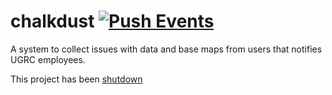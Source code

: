 # chalkdust [![Push Events](https://github.com/agrc/chalkdust/actions/workflows/push.yml/badge.svg)](https://github.com/agrc/chalkdust/actions/workflows/push.yml)

A system to collect issues with data and base maps from users that notifies UGRC employees.

This project has been [shutdown](https://github.com/agrc/porter/issues/419)
